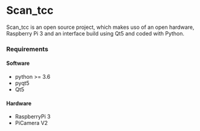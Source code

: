 # Scan_tcc
Scan_tcc is an open source project, which makes uso of an open hardware, Raspberry Pi 3 and an interface build using Qt5 and coded with Python.

### Requirements

#### Software

* python >= 3.6
* pyqt5
* Qt5

#### Hardware

* RaspberryPi 3
* PiCamera V2

